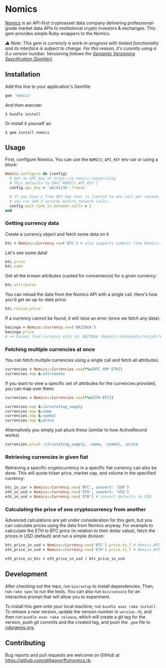 # Nomics

[Nomics](https://p.nomics.com/about) is an API-first cryptoasset data company delivering professional-grade market data APIs to institutional crypto investors & exchanges. This gem provides simple Ruby wrappers to the Nomics.

*⚠️ Note: This gem is currencly a work-in-progress with limited functionality and its interface is subject to change. For this reason, it's curently using a 0.x version number. Versioning follows the [Semantic Versioning Specification (SemVer)](https://semver.org).*

## Installation

Add this line to your application's Gemfile:

```ruby
gem 'nomics'
```

And then execute:

    $ bundle install

Or install it yourself as:

    $ gem install nomics

## Usage

First, configure Nomics. You can use the `NOMICS_API_KEY` env var or using a block:

```ruby
Nomics.configure do |config|
  # Get an API key at https://p.nomics.com/pricing
  # This defaults to ENV['NOMICS_API_KEY']
  config.api_key = 'abcd1234'.freeze

  # If you have a free API key that is limited to one call per second,
  # you can add 2 seconds before network calls:
  config.wait_time_in_between_calls = 2
end
```

### Getting currency data

Create a currency object and fetch some data on it
```ruby
btc = Nomics::Currency.new('BTC') # also supports symbols like Nomics::Currency.new(:BTC)
```

Let's see some data!
```ruby
btc.price
btc.name
```

Get all the known attributes (casted for convenience) for a given currency:
```ruby
btc.attributes
```
You can reload the data from the Nomics API with a single call. Here's how you'd get an up-to-date price:
```ruby
btc.reload.price
```

If a currency cannot be found, it will raise an error (once we fetch any data):
```ruby
bazinga = Nomics::Currency.new('BAZINGA')
bazinga.price
# => Cannot find currency with id: BAZINGA (Nomics::UnknownCurrencyError)
```

### Fetching multiple currencies at once

You can fetch multiple currencies using a single call and fetch all attributes:

```ruby
currencies = Nomics::Currencies.new(*%w[BTC XRP ETH])
currencies.map &:attributes
```

If you want to view a specific set of attributes for the currencies provided, you can map over them:

```ruby
currencies = Nomics::Currencies.new(*%w[ETH BTC])

currencies.map &:circulating_supply
currencies.map &:name
currencies.map &:symbol
currencies.map &:price
```

Alternatively you simply just pluck these (similar to how ActiveRecord works)

```ruby
currencies.pluck :circulating_supply, :name, :symbol, :price
```

### Retrieving currencies in given fiat

Retrieving a specific cryptocurrency in a specific fiat currency can also be done. This will quote ticker price, market cap, and volume in the specified currency:

```ruby
btc_in_zar = Nomics::Currency.new('BTC', convert: 'EUR')
eth_in_usd = Nomics::Currency.new('ETH', convert: 'USD')
eth_in_usd = Nomics::Currency.new('ETH') # convert defaults to USD
```

### Calculating the price of one cryptocurrency from another

Advanced calculations are yet under consideration for this gem, but you can calculate prices using the data from Nomics anyway. For example to calcculate the ETH to BTC price (in relation to their dollar value), fetch the prices in USD (default) and run a simple division:

```ruby
btc_price_in_usd = Nomics::Currency.new('BTC').price.to_f # Nomics API defaults to USD
eth_price_in_usd = Nomics::Currency.new('ETH').price.to_f # Nomics API defaults to USD

eth_price_in_btc = eth_price_in_usd / btc_price_in_usd
```

## Development

After checking out the repo, run `bin/setup` to install dependencies. Then, run `rake spec` to run the tests. You can also run `bin/console` for an interactive prompt that will allow you to experiment.

To install this gem onto your local machine, run `bundle exec rake install`. To release a new version, update the version number in `version.rb`, and then run `bundle exec rake release`, which will create a git tag for the version, push git commits and the created tag, and push the `.gem` file to [rubygems.org](https://rubygems.org).

## Contributing

Bug reports and pull requests are welcome on GitHub at https://github.com/attilagyorffy/nomics.rb.
